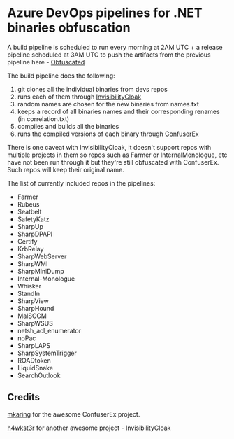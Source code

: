 # Azure DevOps pipelines for .NET binaries obfuscation

A build pipeline is scheduled to run every morning at 2AM UTC + a release pipeline scheduled at 3AM UTC to push the artifacts from the previous pipeline here - [Obfuscated](https://github.com/RoxanaKovaci/Azure-pipelines/releases/download/Obfuscated/drop.zip)

The build pipeline does the following:
1. git clones all the individual binaries from devs repos
2. runs each of them through [InvisibilityCloak](https://github.com/h4wkst3r/InvisibilityCloak)
3. random names are chosen for the new binaries from names.txt
4. keeps a record of all binaries names and their corresponding renames (in correlation.txt)
5. compiles and builds all the binaries
6. runs the compiled versions of each binary through [ConfuserEx](https://github.com/mkaring/ConfuserEx)

There is one caveat with InvisibilityCloak, it doesn't support repos with multiple projects in them so repos such as Farmer or InternalMonologue, etc have not been run through it but they're still obfuscated with ConfuserEx. Such repos will keep their original name.

The list of currently included repos in the pipelines:
- Farmer
- Rubeus
- Seatbelt
- SafetyKatz
- SharpUp
- SharpDPAPI
- Certify
- KrbRelay
- SharpWebServer
- SharpWMI
- SharpMiniDump
- Internal-Monologue
- Whisker
- StandIn
- SharpView
- SharpHound
- MalSCCM
- SharpWSUS
- netsh_acl_enumerator
- noPac
- SharpLAPS
- SharpSystemTrigger
- ROADtoken
- LiquidSnake
- SearchOutlook

## Credits
[mkaring](https://github.com/mkaring) for the awesome ConfuserEx project.

[h4wkst3r](https://github.com/h4wkst3r) for another awesome project - InvisibilityCloak

